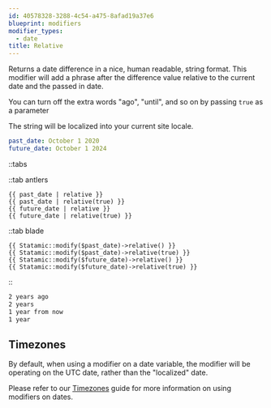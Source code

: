 ```yaml
---
id: 40578328-3288-4c54-a475-8afad19a37e6
blueprint: modifiers
modifier_types:
  - date
title: Relative
---
```

Returns a date difference in a nice, human readable, string format. This modifier will add a phrase after the difference value relative to the current date and the passed in date.

You can turn off the extra words "ago", "until", and so on by passing `true` as a parameter

The string will be localized into your current site locale.

```yaml
past_date: October 1 2020
future_date: October 1 2024
```

::tabs

::tab antlers
```antlers
{{ past_date | relative }}
{{ past_date | relative(true) }}
{{ future_date | relative }}
{{ future_date | relative(true) }}
```
::tab blade
```blade
{{ Statamic::modify($past_date)->relative() }}
{{ Statamic::modify($past_date)->relative(true) }}
{{ Statamic::modify($future_date)->relative() }}
{{ Statamic::modify($future_date)->relative(true) }}
```
::

```html
2 years ago
2 years
1 year from now
1 year
```

## Timezones

By default, when using a modifier on a date variable, the modifier will be operating on the UTC date, rather than the "localized" date.

Please refer to our [Timezones](/tips/timezones) guide for more information on using modifiers on dates.